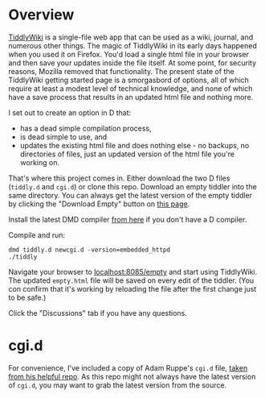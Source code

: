 # Overview

[TiddlyWiki](https://tiddlywiki.com/) is a single-file web app that can be used as a wiki, journal, and numerous other things. The magic of TiddlyWiki in its early days happened when you used it on Firefox. You'd load a single html file in your browser and then save your updates inside the file itself. At some point, for security reasons, Mozilla removed that functionality. The present state of the TiddlyWiki getting started page is a smorgasbord of options, all of which require at least a modest level of technical knowledge, and none of which have a save process that results in an updated html file and nothing more.

I set out to create an option in D that:

- has a dead simple compilation process,
- is dead simple to use, and
- updates the existing html file and does nothing else - no backups, no directories of files, just an updated version of the html file you're working on.

That's where this project comes in. Either download the two D files (`tiddly.d` and `cgi.d`) or clone this repo. Download an empty tiddler into the same directory. You can always get the latest version of the empty tiddler by clicking the "Download Empty" button on [this page](https://tiddlywiki.com/).

Install the latest DMD compiler [from here](https://dlang.org/download.html) if you don't have a D compiler.

Compile and run:

```
dmd tiddly.d newcgi.d -version=embedded_httpd
./tiddly
```

Navigate your browser to <a href="localhost:8085/empty">localhost:8085/empty</a> and start using TiddlyWiki. The updated `empty.html` file will be saved on every edit of the tiddler. (You con confirm that it's working by reloading the file after the first change just to be safe.)

Click the "Discussions" tab if you have any questions.

# cgi.d

For convenience, I've included a copy of Adam Ruppe's `cgi.d` file, [taken from his helpful repo](https://github.com/adamdruppe/arsd). As this repo might not always have the latest version of `cgi.d`, you may want to grab the latest version from the source.